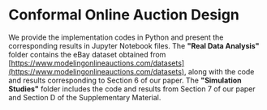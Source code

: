 # Conformal Online Auction Design
We provide the implementation codes in Python and present the corresponding results in Jupyter Notebook files. The **"Real Data Analysis"** folder contains the eBay dataset obtained from [https://www.modelingonlineauctions.com/datasets](https://www.modelingonlineauctions.com/datasets), along with the code and results corresponding to Section 6 of our paper. The **"Simulation Studies"** folder includes the code and results from Section 7 of our paper and Section D of the Supplementary Material.

